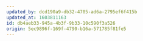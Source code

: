 ```yaml
---
updated_by: dcd190a9-db32-4705-ad6a-2795ef6f415b
updated_at: 1603811163
id: db4aeb33-945a-4b3f-9b33-10c590f3a526
origin: 5ec9896f-169f-4790-b16a-571785f81fe5
---
```

